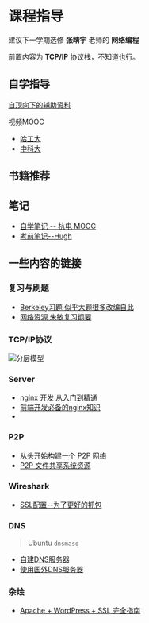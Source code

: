 # 课程指导

建议下一学期选修 **张靖宇** 老师的 **网络编程**

前置内容为 **TCP/IP** 协议栈，不知道也行。
## 自学指导

[自顶向下的辅助资料](https://wps.pearsoned.com/ecs_kurose_compnetw_6/)

视频MOOC

- [哈工大](https://www.icourse163.org/course/HIT-154005)
- [中科大](https://www.icourse163.org/course/USTC-1463123169)


## 书籍推荐

## 笔记
- [自学笔记 -- 杭电 MOOC](https://www.icourse163.org/course/HDU-1002598057)
- [考前笔记--Hugh](https://github.com/HughClub/CoursesNotes/blob/main/network.md)
## 一些内容的链接

### 复习与刷题

- [Berkeley习题 似乎大题很多改编自此](https://inst.eecs.berkeley.edu/~ee122/archives.html)
- [网络资源 朱敏复习纲要](https://max.book118.com/html/2016/1016/59481820.shtm)
### TCP/IP协议

![分层模型](https://pic4.zhimg.com/80/v2-344411f19d90390b70b6908f66caf9ef_720w.jpg)

### Server

- [nginx 开发 从入门到精通](http://tengine.taobao.org/book/index.html)
- [前端开发必备的nginx知识](http://www.conardli.top/blog/article/%E5%89%8D%E7%AB%AF%E5%B7%A5%E7%A8%8B%E5%8C%96/%E5%89%8D%E7%AB%AF%E5%BC%80%E5%8F%91%E8%80%85%E5%BF%85%E5%A4%87%E7%9A%84nginx%E7%9F%A5%E8%AF%86.html)
- 

### P2P

- [从头开始构建一个 P2P 网络](https://www.infoq.cn/article/wUtQU3ij3xc9_RKr38fH)
- [P2P 文件共享系统资源](https://xorro-p2p.github.io/resources/)

### Wireshark

- [SSL配置--为了更好的抓包](https://hughnew.github.io/Course-Server/#/WireShark_SSL_Decrypt)

### DNS

> Ubuntu `dnsmasq`
- [自建DNS服务器](https://leeyr.com/83.html)
- [使用国外DNS服务器](https://wzyboy.im/post/874.html)

### 杂烩

- [Apache + WordPress + SSL 完全指南](https://wzyboy.im/post/799.html)